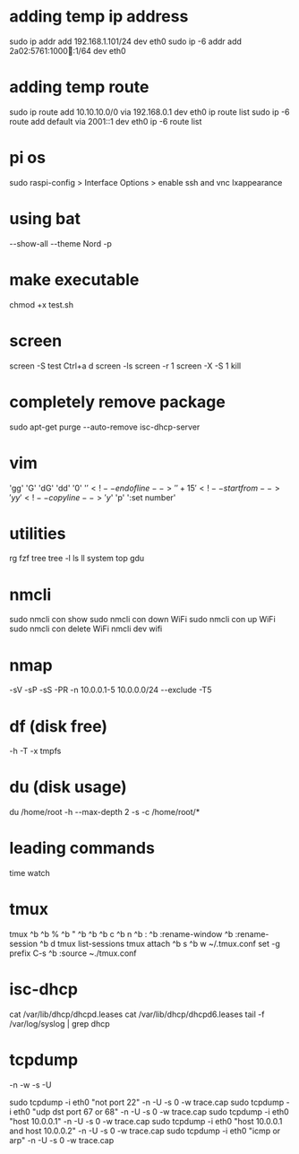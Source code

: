 # adding temp ip address
sudo ip addr add 192.168.1.101/24 dev eth0
sudo ip -6 addr add 2a02:5761:1000:100::1/64 dev eth0

# adding temp route
sudo ip route add 10.10.10.0/0 via 192.168.0.1 dev eth0
ip route list
sudo ip -6 route add default via 2001::1 dev eth0
ip -6 route list

# pi os
sudo raspi-config > Interface Options > enable ssh and vnc
lxappearance    <!-- theme -->

# using bat
--show-all          <!-- shows all none printable characters -->
--theme Nord -p     <!-- -p for plain -->

# make executable
chmod +x test.sh

# screen
screen -S test          <!-- create a session -->
Ctrl+a d                <!-- deattach from session -->
screen -ls              <!-- list screens -->
screen -r 1             <!-- reattach to session -->
screen -X -S 1 kill     <!-- kill session 1 -->

# completely remove package
sudo apt-get purge --auto-remove isc-dhcp-server

# vim
'gg'            <!-- first line -->
'G'             <!-- last line -->
'dG'            <!-- delete until last line -->
'dd'            <!-- delete current line -->
'0'             <!-- beginning of line -->
'$'             <!-- end of line -->
'%d'            <!-- delete all -->
'+15'           <!-- start from -->
'yy'            <!-- copy line -->
'y$'            <!-- copy until end of line -->
'p'             <!-- paste -->
':set number'

# utilities
rg          <!-- ripgrep -->
fzf         <!-- fzf ↵ -->
tree        <!-- exa --tree -->
tree -l     <!-- exa -T -l -->
ls          <!-- exa -->
ll          <!-- exa -l -->
system      <!-- neofetch -->
top         <!-- btop -->
gdu         <!-- graphical disk usage -->

# nmcli
sudo nmcli con show
sudo nmcli con down WiFi
sudo nmcli con up WiFi
sudo nmcli con delete WiFi
nmcli dev wifi

# nmap
-sV             <!-- show all services detail and version -->
-sP             <!-- only ping -->
-sS             <!-- TYP SYN -->
-PR             <!-- ARP discovery -->
-n              <!-- no resolve -->
10.0.0.1-5      <!-- scan from 10.0.0.1 to 10.0.0.5 -->
10.0.0.0/24     <!-- scan the whole subnet -->
--exclude       <!-- exclude following IP address -->
-T5             <!-- time templates, from T0 to T5, T5 is the fastest, T3 is the default -->

# df (disk free)
-h              <!-- human readable -->
-T              <!-- storage type -->
-x  tmpfs       <!-- exclude tmpfs -->

# du (disk usage)
du /home/root       <!-- disk usage of a directory, current directory is the default -->
-h                  <!-- human readable -->
--max-depth 2       <!-- only two sub-directories deep -->
-s                  <!-- summary -->
-c /home/root/*     <!-- total -->

# leading commands
time            <!-- time to excute a command or a script -->
watch           <!-- auto refresh -->

# tmux
tmux                <!-- start a tmux new session -->
^b                  <!-- leader, Cntrl-b -->
^b %                <!-- split vertically -->
^b "                <!-- split horizontally -->
^b <arrow>          <!-- move between splits -->
^b <space>          <!-- change layout -->
^b c                <!-- new window -->
^b n                <!-- next window -->
^b :                <!-- command mode -->
^b :rename-window   <!-- give window a name -->
^b :rename-session  <!-- give session a name -->
^b d                <!-- deattach -->
tmux list-sessions
tmux attach         <!-- if only tmux, it will create a new session -->
^b s                <!-- show sessions within tmux -->
^b w                <!-- show sessons and windows -->
~/.tmux.conf        <!-- tmux config file -->
 set -g prefix C-s  <!-- make Ctrl-s the leader -->
^b :source ~./tmux.conf

# isc-dhcp
cat /var/lib/dhcp/dhcpd.leases 
cat /var/lib/dhcp/dhcpd6.leases
tail -f /var/log/syslog | grep dhcp

# tcpdump
-n		<!-- don't resolve -->
-w		<!-- save to file -->
-s		<!-- packet size, 0 for whole packet, only headers 128 -->
-U		<!-- write at end of packet not line -->
<!-- Examples  -->
sudo tcpdump -i eth0 "not port 22" -n -U -s 0 -w trace.cap
sudo tcpdump -i eth0 "udp dst port 67 or 68" -n -U -s 0 -w trace.cap
sudo tcpdump -i eth0 "host 10.0.0.1" -n -U -s 0 -w trace.cap
sudo tcpdump -i eth0 "host 10.0.0.1 and host 10.0.0.2" -n -U -s 0 -w trace.cap
sudo tcpdump -i eth0 "icmp or arp" -n -U -s 0 -w trace.cap